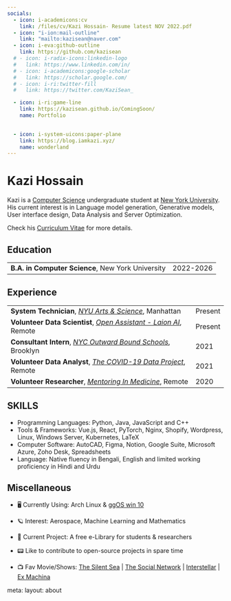 ```yaml
---
socials:
  - icon: i-academicons:cv
    link: /files/cv/Kazi Hossain- Resume latest NOV 2022.pdf
  - icon: "i-ion:mail-outline"
    link: "mailto:kazisean@naver.com"
  - icon: i-eva:github-outline
    link: https://github.com/kazisean
  # - icon: i-radix-icons:linkedin-logo
  #   link: https://www.linkedin.com/in/
  # - icon: i-academicons:google-scholar
  #   link: https://scholar.google.com/
  # - icon: i-ri:twitter-fill
  #   link: https://twitter.com/KaziSean_

  - icon: i-ri:game-line
    link: https://kazisean.github.io/ComingSoon/
    name: Portfolio

    
  - icon: i-system-uicons:paper-plane
    link: https://blog.iamkazi.xyz/
    name: wonderland
---
```


<div flex items-end justify-between>
  <div>
    <h1>Kazi Hossain <span text="base c-light"></span></h1>
    <Links :links="frontmatter.socials" />
  </div>
  <div 
    class="p-1 mb-1 border border-c rounded-md hidden md:block"
    shadow="[inset_0_0_10px_#000000] slate-200 dark:slate-800"
  >
    <flip-image class="!w-24" src="img/avatar.gif" alt="avatar" />
  </div>
</div>

Kazi is a [Computer Science](https://cs.nyu.edu/home/index.html) undergraduate student at [New York University](https://www.nyu.edu/). His current interest is in Language model generation, Generative models, User interface design, Data Analysis and Server Optimization.

Check his [Curriculum Vitae](/files/cv/Kazi%20Hossain-%20Resume%20latest%20NOV%202022.pdf) for more details.


## Education

|   |   |
|---|---|
| **B.A. in Computer Science**, New York University | 2022-2026 |


<!-- 
## Core Courses

- **Computer Science: CSCI-UA.0002 - Introduction to Computer Programming**

   -->


## Experience

|   |   |
|---|---|
| **System Technician**, *[NYU Arts & Science](https://as.nyu.edu/)*, Manhattan | Present |
| **Volunteer Data Scientist**, *[Open Assistant - Laion AI](https://open-assistant.io/)*, Remote | Present |
| **Consultant Intern**, *[NYC Outward Bound Schools](https://www.nycoutwardbound.org/)*, Brooklyn | 2021 |
| **Volunteer Data Analyst**, *[The COVID-19 Data Project](https://covid19dataproject.org/)*, Remote | 2021 |
| **Volunteer	 Researcher**, *[Mentoring In Medicine](https://medicalmentor.org/)*, Remote | 2020 |



## SKILLS

- Programming Languages: Python, Java, JavaScript and C++
- Tools & Frameworks: Vue.js, React, PyTorch, Nginx, Shopify, Wordpress, Linux, Windows Server, Kubernetes, LaTeX
- Computer Software: AutoCAD, Figma, Notion, Google Suite, Microsoft Azure, Zoho Desk, Spreadsheets 
- Language: Native fluency in Bengali, English and limited working proficiency in Hindi and Urdu


## Miscellaneous

- 🖥 Currently Using: Arch Linux & [ggOS win 10](https://github.com/getggos)


- 🪐 Interest: Aerospace, Machine Learning and Mathematics

- 🔭 Current Project: A free e-Library for students & researchers 

- 📟 Like to contribute to open-source projects in spare time

- 📺 Fav Movie/Shows: [The Silent Sea](https://youtu.be/Af_Hj0MDBBQ) | [The Social Network](https://youtu.be/lB95KLmpLR4) | [Interstellar](https://youtu.be/2LqzF5WauAw) | [Ex Machina](https://youtu.be/bggUmgeMCdc)


<route lang="yaml">
meta: 
  layout: about
</route>
